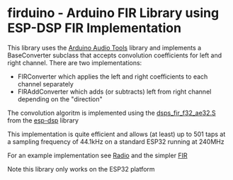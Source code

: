 # firduino - Arduino FIR Library using ESP-DSP FIR Implementation

This library uses the [Arduino Audio Tools](https://github.com/pschatzmann/arduino-audio-tools) library and implements a BaseConverter subclass that accepts convolution coefficients for left and right channel. There are two implementations:
- FIRConverter which applies the left and right coefficients to each channel separately
- FIRAddConverter which adds (or subtracts) left from right channel depending on the "direction"

The convolution algoritm is implemented using the [dsps_fir_f32_ae32.S](https://github.com/espressif/esp-dsp/blob/master/modules/fir/float/dsps_fir_f32_ae32.S) from the [esp-dsp](https://github.com/espressif/esp-dsp) library

This implementation is quite efficient and allows (at least) up to 501 taps at a sampling frequency of 44.1kHz on a standard ESP32 running at 240MHz

For an example implementation see [Radio](https://github.com/thaaraak/ESP32-A1S-Tayloe/tree/master/Radio) and the simpler [FIR](https://github.com/thaaraak/ESP32-A1S-Tayloe/tree/master/streams-i2s-fir-i2s)

Note this library only works on the ESP32 platform
